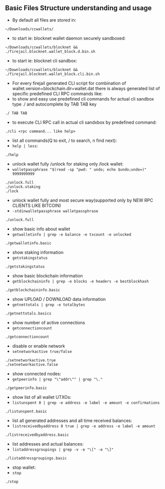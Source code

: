 ## Basic Files Structure understanding and usage
   
   * By default all files are stored in:
```
~/Downloads/ccwallets/
```

   * to start ie: blocknet wallet daemon securely sandboxed:
```
~/Downloads/ccwallets/blocknet && ./firejail.blocknet.wallet_block.d.bin.sh
```

   * to start ie: blocknet cli sandbox:
```
~/Downloads/ccwallets/blocknet && ./firejail.blocknet.wallet_block.cli.bin.sh
```

   * For every firejail generated CLI script for combination of wallet.version+blockchain.dir+wallet.dat there is always generated list of specific predefined CLI RPC commands like:
   * to show and easy use predefined cli commands for actual cli sandbox type ./ and autocomplete by TAB TAB key
```
./ TAB TAB
```

   * to execute CLI RPC call in actual cli sandxbox by predefined command:
```
./cli <rpc command... like help>
```

   * list all commands(Q to exit, / to search, n find next):
   * `help | less`:
```
./help
```
   * unlock wallet fully /unlock for staking only /lock wallet:
   * `walletpassphrase "$(read -sp "pwd: " undo; echo $undo;undo=)" 9999999999`
```
./unlock.full
./unlock.staking
./lock
```
   * unlock wallet fully and most secure way(supported only by NEW RPC CLIENTS LIKE BITCOIN)
   * `-stdinwalletpassphrase walletpassphrase`
```
./unlock.full
```
   * show basic info about wallet
   * `getwalletinfo | grep -e balance -e txcount -e unlocked`
```
./getwalletinfo.basic
```
   * show staking information
   * `getstakingstatus`
```
./getstakingstatus
```
   * show basic blockchain information
   * `getblockchaininfo | grep -e blocks -e headers -e bestblockhash`
```
./getblockchaininfo.basic
```
   * show UPLOAD / DOWNLOAD data information
   * `getnettotals | grep -e totalbytes`
```
./getnettotals.basics
```
   * show number of active connections
   * `getconnectioncount`
```
./getconnectioncount
```
   * disable or enable network
   * `setnetworkactive true/false`
```
./setnetworkactive.true
./setnetworkactive.false
```
   * show connected nodes:
   * `getpeerinfo | grep "\"addr\"" | grep "\."`
```
./getpeerinfo.basic
```
   * show list of all wallet UTXOs:
   * `listunspent 0 | grep -e address -e label -e amount -e confirmations`
```
./listunspent.basic
```
   * list all generated addresses and all time received balances:
   * `listreceivedbyaddress 0 true | grep -e address -e label -e amount`
```
./listreceivedbyaddress.basic
```
   * list addresses and actual balances:
   * `listaddressgroupings | grep -v -e "\[" -e "\]"`
```
./listaddressgroupings.basic
```
   * stop wallet:
   * `stop`
```
./stop
```
